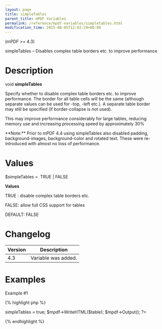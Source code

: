 ```yaml
---
layout: page
title: simpleTables
parent_title: mPDF Variables
permalink: /reference/mpdf-variables/simpletables.html
modification_time: 2015-08-05T12:02:29+00:00
---
```


(mPDF >= 4.3)

simpleTables – Disables complex table borders etc. to improve performance

# Description

void **simpleTables**

Specify whether to disable complex table borders etc. to improve performance. The border for all table cells will be the same (although separate values can be used for -top, -left etc.). A separate table border may still be specified (if border-collapse is not used).

This may improve performance considerably for large tables, reducing memory use and increasing processing speed by approximately 30%

<div class="alert alert-info" role="alert">**Note:** Prior to mPDF 4.4 using simpleTables also disabled padding, background-images, background-color and rotated text. These were re-introduced with almost no loss of performance.</div>

# Values

<span class="parameter">$simpleTables</span> =  <span class="smallblock">TRUE </span>| <span class="smallblock">FALSE</span>

**Values**

<span class="smallblock">TRUE </span>: disable complex table borders etc.

<span class="smallblock">FALSE</span>: allow full CSS support for tables

<span class="smallblock">DEFAULT</span>: <span class="smallblock">FALSE</span>

# Changelog

<table class="table"> <thead>
<tr> <th>Version</th><th>Description</th> </tr>
</thead> <tbody>
<tr>
<td>4.3</td>
<td>Variable was added.</td>
</tr>
</tbody> </table>

# Examples

Example #1

{% highlight php %}
<?php

// Require composer autoload
require_once __DIR__ . '/vendor/autoload.php';

$mpdf = new mPDF();

$mpdf->simpleTables = true;

$mpdf->WriteHTML($table);

$mpdf->Output();

?>
{% endhighlight %}

